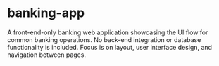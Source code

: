 # banking-app
A front-end-only banking web application showcasing the UI flow for common banking operations. No back-end integration or database functionality is included. Focus is on layout, user interface design, and navigation between pages.
